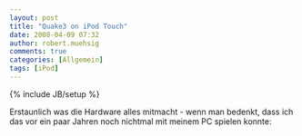 ```yaml
---
layout: post
title: "Quake3 on iPod Touch"
date: 2008-04-09 07:32
author: robert.muehsig
comments: true
categories: [Allgemein]
tags: [iPod]
---
```

{% include JB/setup %}
<p>Erstaunlich was die Hardware alles mitmacht - wenn man bedenkt, dass ich das vor ein paar Jahren noch nichtmal mit meinem PC spielen konnte:</p> <div class="wlWriterSmartContent" id="scid:5737277B-5D6D-4f48-ABFC-DD9C333F4C5D:216a1692-8666-4e5c-9944-de7c389a1633" style="padding-right: 0px; display: inline; padding-left: 0px; padding-bottom: 0px; margin: 0px; padding-top: 0px"><div id="223d7fab-0077-41aa-9a46-1dd78d9aa39c" style="margin: 0px; padding: 0px; display: inline;"><div><a href="http://www.youtube.com/watch?v=kvci1vTXyUo" target="_new"><img src="{{BASE_PATH}}/assets/wp-images/video8475b2ccf644.jpg" galleryimg="no" onload="var downlevelDiv = document.getElementById('223d7fab-0077-41aa-9a46-1dd78d9aa39c'); downlevelDiv.innerHTML = &quot;&lt;div&gt;&lt;object width=\&quot;425\&quot; height=\&quot;350\&quot;&gt;&lt;param name=\&quot;movie\&quot; value=\&quot;http://www.youtube.com/v/kvci1vTXyUo\&quot;&gt;&lt;\/param&gt;&lt;param name=\&quot;wmode\&quot; value=\&quot;transparent\&quot;&gt;&lt;\/param&gt;&lt;embed src=\&quot;http://www.youtube.com/v/kvci1vTXyUo\&quot; type=\&quot;application/x-shockwave-flash\&quot; wmode=\&quot;transparent\&quot; width=\&quot;425\&quot; height=\&quot;350\&quot;&gt;&lt;\/embed&gt;&lt;\/object&gt;&lt;\/div&gt;&quot;;" alt=""></a></div></div></div>
